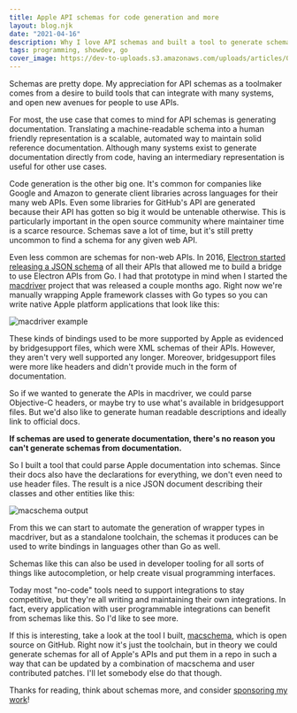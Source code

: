 ```yaml
---
title: Apple API schemas for code generation and more
layout: blog.njk
date: "2021-04-16"
description: Why I love API schemas and built a tool to generate schemas from Apple documentation.
tags: programming, showdev, go
cover_image: https://dev-to-uploads.s3.amazonaws.com/uploads/articles/0328ykp728ydnutra7r6.png
---
```


Schemas are pretty dope. My appreciation for API schemas as a toolmaker comes from a desire to build tools that can integrate with many systems, and open new avenues for people to use APIs.

For most, the use case that comes to mind for API schemas is generating documentation. Translating a machine-readable schema into a human friendly representation is a scalable, automated way to maintain solid reference documentation. Although many systems exist to generate documentation directly from code, having an intermediary representation is useful for other use cases.

Code generation is the other big one. It's common for companies like Google and Amazon to generate client libraries across languages for their many web APIs. Even some libraries for GitHub's API are generated because their API has gotten so big it would be untenable otherwise. This is particularly important in the open source community where maintainer time is a scarce resource. Schemas save a lot of time, but it's still pretty uncommon to find a schema for any given web API.

Even less common are schemas for non-web APIs. In 2016, [Electron started releasing a JSON schema](https://www.electronjs.org/blog/api-docs-json-schema) of all their APIs that allowed me to build a bridge to use Electron APIs from Go. I had that prototype in mind when I started the [macdriver](https://github.com/progrium/macdriver) project that was released a couple months ago. Right now we're manually wrapping Apple framework classes with Go types so you can write native Apple platform applications that look like this:

![macdriver example](https://dev-to-uploads.s3.amazonaws.com/uploads/articles/5qspum8s6zvhbnzvw3le.png)

These kinds of bindings used to be more supported by Apple as evidenced by bridgesupport files, which were XML schemas of their APIs. However, they aren't very well supported any longer. Moreover, bridgesupport files were more like headers and didn't provide much in the form of documentation. 

So if we wanted to generate the APIs in macdriver, we could parse Objective-C headers, or maybe try to use what's available in bridgesupport files. But we'd also like to generate human readable descriptions and ideally link to official docs. 

**If schemas are used to generate documentation, there's no reason you can't generate schemas from documentation.**

So I built a tool that could parse Apple documentation into schemas. Since their docs also have the declarations for everything, we don't even need to use header files. The result is a nice JSON document describing their classes and other entities like this:

![macschema output](https://dev-to-uploads.s3.amazonaws.com/uploads/articles/0328ykp728ydnutra7r6.png)

From this we can start to automate the generation of wrapper types in macdriver, but as a standalone toolchain, the schemas it produces can be used to write bindings in languages other than Go as well. 

Schemas like this can also be used in developer tooling for all sorts of things like autocompletion, or help create visual programming interfaces. 

Today most "no-code" tools need to support integrations to stay competitive, but they're all writing and maintaining their own integrations. In fact, every application with user programmable integrations can benefit from schemas like this. So I'd like to see more.

If this is interesting, take a look at the tool I built, [macschema](https://github.com/progrium/macschema), which is open source on GitHub. Right now it's just the toolchain, but in theory we could generate schemas for all of Apple's APIs and put them in a repo in such a way that can be updated by a combination of macschema and user contributed patches. I'll let somebody else do that though. 

Thanks for reading, think about schemas more, and consider [sponsoring my work](https://github.com/sponsors/progrium)!
